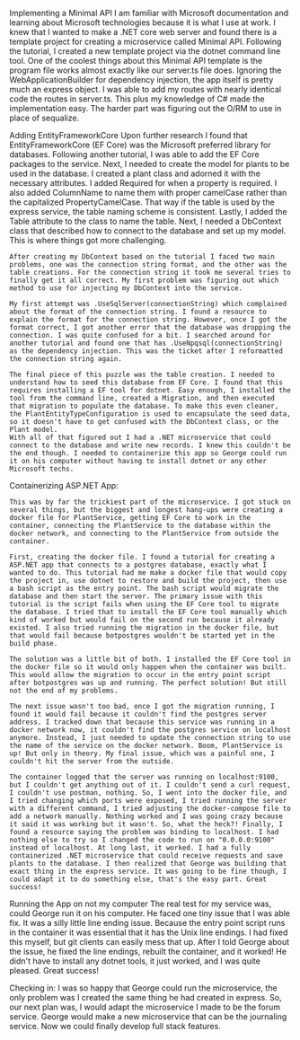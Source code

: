 Implementing a Minimal API
    I am familiar with Microsoft documentation and learning about Microsoft technologies because it is what I use at work. I knew that I wanted to make a .NET core web server and found there is a template project for creating a microservice called Minimal API. Following the tutorial, I created a new template project via the dotnet command line tool. One of the coolest things about this Minimal API template is the program file works almost exactly like our server.ts file does. Ignoring the WebApplicationBuilder for dependency injection, the app itself is pretty much an express object. I was able to add my routes with nearly identical code the routes in server.ts. This plus my knowledge of C# made the implementation easy. The harder part was figuring out the O/RM to use in place of sequalize.

Adding EntityFrameworkCore
    Upon further research I found that EntityFrameworkCore (EF Core) was the Microsoft preferred library for databases. Following another tutorial, I was able to add the EF Core packages to the service. Next, I needed to create the model for plants to be used in the database. I created a plant class and adorned it with the necessary attributes. I added Required for when a property is required. I also added ColumnName to name them with proper camelCase rather than the capitalized PropertyCamelCase. That way if the table is used by the express service, the table naming scheme is consistent. Lastly, I added the Table attribute to the class to name the table. Next, I needed a DbContext class that described how to connect to the database and set up my model. This is where things got more challenging.

    After creating my DbContext based on the tutorial I faced two main problems, one was the connection string format, and the other was the table creations. For the connection string it took me several tries to finally get it all correct. My first problem was figuring out which method to use for injecting my DbContext into the service.

    My first attempt was .UseSqlServer(connectionString) which complained about the format of the connection string. I found a resource to explain the format for the connection string. However, once I got the format correct, I got another error that the database was dropping the connection. I was quite confused for a bit. I searched around for another tutorial and found one that has .UseNpqsql(connectionString) as the dependency injection. This was the ticket after I reformatted the connection string again.

    The final piece of this puzzle was the table creation. I needed to understand how to seed this database from EF Core. I found that this requires installing a EF tool for dotnet. Easy enough, I installed the tool from the command line, created a Migration, and then executed that migration to populate the database. To make this even cleaner, the PlantEntityTypeConfiguration is used to encapsulate the seed data, so it doesn't have to get confused with the DbContext class, or the Plant model. 
    With all of that figured out I had a .NET microservice that could connect to the database and write new records. I knew this couldn't be the end though. I needed to containerize this app so George could run it on his computer without having to install dotnet or any other Microsoft techs.

Containerizing ASP.NET App:

    This was by far the trickiest part of the microservice. I got stuck on several things, but the biggest and longest hang-ups were creating a docker file for PlantService, getting EF Core to work in the container, connecting the PlantService to the database within the docker network, and connecting to the PlantService from outside the container. 

    First, creating the docker file. I found a tutorial for creating a ASP.NET app that connects to a postgres database, exactly what I wanted to do. This tutorial had me make a docker file that would copy the project in, use dotnet to restore and build the project, then use a bash script as the entry point. The bash script would migrate the database and then start the server. The primary issue with this tutorial is the script fails when using the EF Core tool to migrate the database. I tried that to install the EF Core tool manually which kind of worked but would fail on the second run because it already existed. I also tried running the migration in the docker file, but that would fail because botpostgres wouldn't be started yet in the build phase. 

    The solution was a little bit of both. I installed the EF Core tool in the docker file so it would only happen when the container was built. This would allow the migration to occur in the entry point script after botpostgres was up and running. The perfect solution! But still not the end of my problems.

    The next issue wasn't too bad, once I got the migration running, I found it would fail because it couldn't find the postgres server address. I tracked down that because this service was running in a docker network now, it couldn't find the postgres service on localhost anymore. Instead, I just needed to update the connection string to use the name of the service on the docker network. Boom, PlantService is up! But only in theory. My final issue, which was a painful one, I couldn't hit the server from the outside. 

    The container logged that the server was running on localhost:9100, but I couldn't get anything out of it. I couldn't send a curl request, I couldn't use postman, nothing. So, I went into the docker file, and I tried changing which ports were exposed, I tried running the server with a different command, I tried adjusting the docker-compose file to add a network manually. Nothing worked and I was going crazy because it said it was working but it wasn't. So, what the heck?! Finally, I found a resource saying the problem was binding to localhost. I had nothing else to try so I changed the code to run on "0.0.0.0:9100" instead of localhost. At long last, it worked. I had a fully containerized .NET microservice that could receive requests and save plants to the database. I then realized that George was building that exact thing in the express service. It was going to be fine though, I could adapt it to do something else, that's the easy part. Great success!

Running the App on not my computer
    The real test for my service was, could George run it on his computer. He faced one tiny issue that I was able fix. It was a silly little line ending issue. Because the entry point script runs in the container it was essential that it has the Unix line endings. I had fixed this myself, but git clients can easily mess that up. After I told George about the issue, he fixed the line endings, rebuilt the container, and it worked! He didn't have to install any dotnet tools, it just worked, and I was quite pleased. Great success!

Checking in:
    I was so happy that George could run the microservice, the only problem was I created the same thing he had created in express. So, our next plan was, I would adapt the microservice I made to be the forum service. George would make a new microservice that can be the journaling service. Now we could finally develop full stack features.
